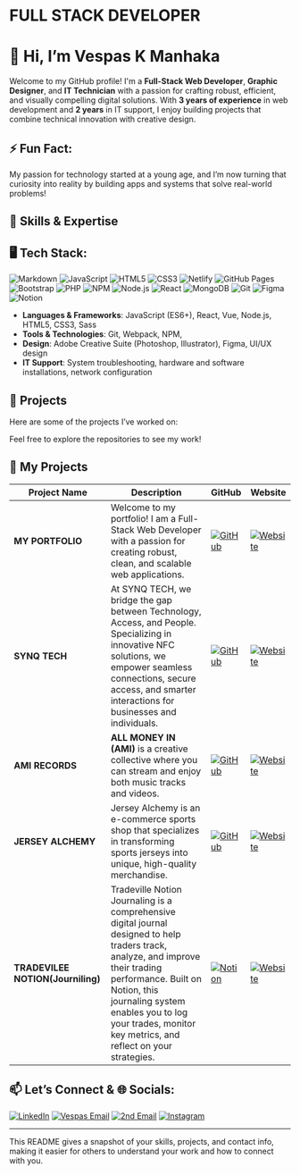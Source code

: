 # FULL STACK DEVELOPER

# 👋 Hi, I’m Vespas K Manhaka

Welcome to my GitHub profile! I'm a **Full-Stack Web Developer**, **Graphic Designer**, and **IT Technician** with a passion for crafting robust, efficient, and visually compelling digital solutions. With **3 years of experience** in web development and **2 years** in IT support, I enjoy building projects that combine technical innovation with creative design.

## ⚡ Fun Fact:
My passion for technology started at a young age, and I’m now turning that curiosity into reality by building apps and systems that solve real-world problems!

## 🌟 Skills & Expertise
## 🖥️ Tech Stack:
![Markdown](https://img.shields.io/badge/Markdown-000000?style=for-the-badge&logo=markdown&logoColor=white)
![JavaScript](https://img.shields.io/badge/JavaScript-F7DF1E?style=for-the-badge&logo=javascript&logoColor=black)
![HTML5](https://img.shields.io/badge/HTML5-E34F26?style=for-the-badge&logo=html5&logoColor=white)
![CSS3](https://img.shields.io/badge/CSS3-1572B6?style=for-the-badge&logo=css3&logoColor=white)
![Netlify](https://img.shields.io/badge/Netlify-00C7B7?style=for-the-badge&logo=netlify&logoColor=white)
![GitHub Pages](https://img.shields.io/badge/GitHub%20Pages-222222?style=for-the-badge&logo=github&logoColor=white)
![Bootstrap](https://img.shields.io/badge/Bootstrap-563D7C?style=for-the-badge&logo=bootstrap&logoColor=white)
![PHP](https://img.shields.io/badge/PHP-777BB3?style=for-the-badge&logo=php&logoColor=white)
![NPM](https://img.shields.io/badge/NPM-CB3837?style=for-the-badge&logo=npm&logoColor=white)
![Node.js](https://img.shields.io/badge/Node.js-339933?style=for-the-badge&logo=nodedotjs&logoColor=white)
![React](https://img.shields.io/badge/React-61DAFB?style=for-the-badge&logo=react&logoColor=black)
![MongoDB](https://img.shields.io/badge/MongoDB-47A248?style=for-the-badge&logo=mongodb&logoColor=white)
![Git](https://img.shields.io/badge/Git-F05032?style=for-the-badge&logo=git&logoColor=white)
![Figma](https://img.shields.io/badge/Figma-F24E1E?style=for-the-badge&logo=figma&logoColor=white)
![Notion](https://img.shields.io/badge/Notion-000000?style=for-the-badge&logo=notion&logoColor=white)

- **Languages & Frameworks**: JavaScript (ES6+), React, Vue, Node.js, HTML5, CSS3, Sass
- **Tools & Technologies**: Git, Webpack, NPM,
- **Design**: Adobe Creative Suite (Photoshop, Illustrator), Figma, UI/UX design
- **IT Support**: System troubleshooting, hardware and software installations, network configuration

## 🚀 Projects

Here are some of the projects I’ve worked on:

Feel free to explore the repositories to see my work!

## 🚀 My Projects  

| **Project Name**       | **Description**                                                                 | **GitHub**                                                                                                         | **Website**                                                                                                 |
|------------------------|---------------------------------------------------------------------------------|---------------------------------------------------------------------------------------------------------------------|-------------------------------------------------------------------------------------------------------------|
| **MY PORTFOLIO**        | Welcome to my portfolio! I am a Full-Stack Web Developer with a passion for creating robust, clean, and scalable web applications.  | [![GitHub](https://img.shields.io/badge/-GitHub-black?logo=github&style=flat-square)](https://github.com/yourusername/portfolio) | [![Website](https://img.shields.io/badge/-Live%20Site-blue?logo=internet-explorer&style=flat-square)](https://vespas.netlify.app/) |
| **SYNQ TECH**           | At SYNQ TECH, we bridge the gap between Technology, Access, and People. Specializing in innovative NFC solutions, we empower seamless connections, secure access, and smarter interactions for businesses and individuals. | [![GitHub](https://img.shields.io/badge/-GitHub-black?logo=github&style=flat-square)](https://github.com/yourusername/synq-tech) | [![Website](https://img.shields.io/badge/-Live%20Site-blue?logo=internet-explorer&style=flat-square)](https://synqtech.co.za) |
| **AMI RECORDS**         | **ALL MONEY IN (AMI)** is a creative collective where you can stream and enjoy both music tracks and videos. | [![GitHub](https://img.shields.io/badge/-GitHub-black?logo=github&style=flat-square)](https://github.com/yourusername/ami-records) | [![Website](https://img.shields.io/badge/-Live%20Site-blue?logo=internet-explorer&style=flat-square)](https://amiafrica.netlify.app/) |
| **JERSEY ALCHEMY**      | Jersey Alchemy is an e-commerce sports shop that specializes in transforming sports jerseys into unique, high-quality merchandise. | [![GitHub](https://img.shields.io/badge/-GitHub-black?logo=github&style=flat-square)](https://github.com/yourusername/jersey-alchemy) | [![Website](https://img.shields.io/badge/-Live%20Site-blue?logo=internet-explorer&style=flat-square)](https://www.jerseyalchemy.com/) |
| **TRADEVILEE NOTION(Journiling)**      | Tradeville Notion Journaling is a comprehensive digital journal designed to help traders track, analyze, and improve their trading performance. Built on Notion, this journaling system enables you to log your trades, monitor key metrics, and reflect on your strategies. | [![Notion](https://img.shields.io/badge/-Notion-black?logo=notion&style=flat-square)](https://patch-eel-7d7.notion.site/Tradeville-Trading-Notion-6c90ba60e0ee4d68a173ee3bde408388) | [![Website](https://img.shields.io/badge/-Live%20Site-blue?logo=internet-explorer&style=flat-square)]((https://patch-eel-7d7.notion.site/Tradeville-Trading-Notion-6c90ba60e0ee4d68a173ee3bde408388)) |



## 📫 Let’s Connect &  🌐 Socials:

[![LinkedIn](https://img.shields.io/badge/LinkedIn-0077B5?style=for-the-badge&logo=linkedin&logoColor=white)](https://za.linkedin.com/in/vespas-manhaka-ba2905323)
[![Vespas Email](https://img.shields.io/badge/Email-D14836?style=for-the-badge&logo=gmail&logoColor=white)](mailto:vmanhakait@gmail.com)
[![2nd Email](https://img.shields.io/badge/Dreamvillians%20Email-D14836?style=for-the-badge&logo=gmail&logoColor=white)](mailto:dreamvillians.traders.club@gmail.com)
[![Instagram](https://img.shields.io/badge/Instagram-E4405F?style=for-the-badge&logo=instagram&logoColor=white)](https://www.instagram.com/dreamvillian_29?igsh=MTczandxNXlmYWVmcg==)


---



This README gives a snapshot of your skills, projects, and contact info, making it easier for others to understand your work and how to connect with you.

